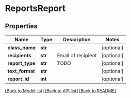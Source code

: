# ReportsReport


## Properties
Name | Type | Description | Notes
------------ | ------------- | ------------- | -------------
**class_name** | **str** |  | [optional] 
**recipients** | **str** | Email of recipient | [optional] 
**report_type** | **str** | TODO | [optional] 
**text_format** | **str** |  | [optional] 
**report_id** | **int** |  | [optional] 

[[Back to Model list]](../README.md#documentation-for-models) [[Back to API list]](../README.md#documentation-for-api-endpoints) [[Back to README]](../README.md)


